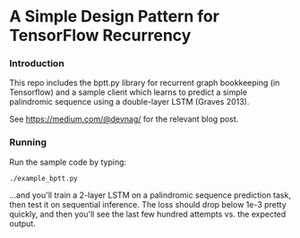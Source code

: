 A Simple Design Pattern for TensorFlow Recurrency
===============


### Introduction
This repo includes the bptt.py library for recurrent graph bookkeeping (in Tensorflow) and a sample client which learns to predict a simple palindromic sequence using a double-layer LSTM (Graves 2013). 

See https://medium.com/@devnag/ for the relevant blog post.


### Running
Run the sample code by typing:


```
./example_bptt.py
```

...and you'll train a 2-layer LSTM on a palindromic sequence prediction task, then test it on sequential inference. The loss should drop below 1e-3 pretty quickly, and then you'll see the last few hundred attempts vs. the expected output.
